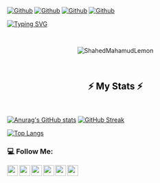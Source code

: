 
[![Github](https://img.shields.io/github/followers/ShahedMahamudLemon?style=social)](https://github.com/ShahedMahamudLemon)
[![Github](https://img.shields.io/github/last-commit/ShahedMahamudLemon/ShahedMahamudLemon)](https://github.com/ShahedMahamudLemon)
[![Github](https://img.shields.io/github/stars/ShahedMahamudLemon/ShahedMahamudLemon?style=social)](https://github.com/ShahedMahamudLemon)
[![Github](https://img.shields.io/github/watchers/ShahedMahamudLemon/ShahedMahamudLemon?style=social)](https://github.com/ShahedMahamudLemon)

[![Typing SVG](https://readme-typing-svg.herokuapp.com?color=1A7DF7&center=true&vCenter=true&lines=Professional+MERN+stack+developer;I'm+Lemon+%F0%9F%91%8B)](https://git.io/typing-svg)
<br/>


<br/>
<p align="center"> <img src="https://komarev.com/ghpvc/?username=ShahedMahamudLemon" alt="ShahedMahamudLemon" /> </p>
<br/>
 <h2 align="center" style="color: #000; font-family: Goudy Bookletter 1911;">⚡ My Stats ⚡</h2>
   <br/>
 
[![Anurag's GitHub stats](https://github-readme-stats.vercel.app/api?username=ShahedMahamudLemon&count_private=true&show_icons=true&theme=tokyonight)](https://github.com/ShahedMahamudLemon/)   [![GitHub Streak](https://github-readme-streak-stats.herokuapp.com/?user=ShahedMahamudLemon&theme=chartreuse-dark)](https://git.io/streak-stats)

   [![Top Langs](https://github-readme-stats.vercel.app/api/top-langs/?username=ShahedMahamudLemon&layout=compactshow_icons=true&theme=tokyonight)](https://github.com/ShahedMahamudLemon/)



### :computer: Follow Me:


<a href="https://www.linkedin.com/in/shahedmahamudlemon">
  <img align="left" width="25px" src="https://img.icons8.com/color/48/000000/linkedin.png" />
</a>
<a href="https://github.com/ShahedMahamudLemon">
  <img align="left"  width="25px" src="https://img.icons8.com/fluent/48/000000/github.png"/>
</a>
<a href="https://t.me/sm_lemonn_101">
  <img align="left" width="25px" src="https://img.icons8.com/fluent/48/000000/telegram-app.png"/>
</a>
<a href="mailto:">
  <img align="left" width="25px" src="https://img.icons8.com/fluent/48/000000/gmail.png"/>
</a>
<a href="https://www.facebook.com/sm.lemonn.101">
  <img align="left" width="25px" src="https://img.icons8.com/color/48/000000/facebook-new.png"/>
</a>
<a href="https://sites.google.com/view/lemonkhan">
  <img align="left" width="25px" src="https://img.icons8.com/external-xnimrodx-lineal-gradient-xnimrodx/64/000000/external-website-responsive-design-xnimrodx-lineal-gradient-xnimrodx.png"/>
</a>
</br>











<!--
**ShahedMahamudLemon/ShahedMahamudLemon** is a ✨ _special_ ✨ repository because its `README.md` (this file) appears on your GitHub profile.
![](https://cdn.dribbble.com/users/730703/screenshots/6581243/avento.gif)
Here are some ideas to get you started:

- 🔭 I’m currently working on ...
- 🌱 I’m currently learning ...
- 👯 I’m looking to collaborate on ...
- 🤔 I’m looking for help with ...
- 💬 Ask me about ...
- 📫 How to reach me: ...
- 😄 Pronouns: ...
- ⚡ Fun fact: ...


coding svg
![]
(https://camo.githubusercontent.com/992babdffd8c74a1502de375fbdf7e4d54773242/68747470733a2f2f6d656469612e67697068792e636f6d2f6d656469612f53576f536b4e36447854737a71494b4571762f67697068792e676966)



[![Anurag's GitHub stats](https://github-readme-stats.vercel.app/api?username=ShahedMahamudLemon&show_icons=true&theme=tokyonight)](https://github.com/ShahedMahamudLemon/)

[![GitHub Streak](https://github-readme-streak-stats.herokuapp.com/?user=ShahedMahamudLemon&theme=chartreuse-dark)](https://git.io/streak-stats)
-->
